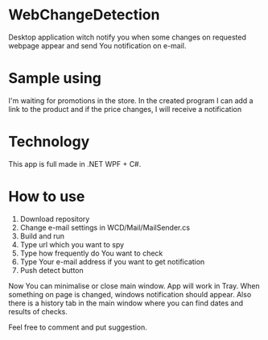 # WebChangeDetection
Desktop application witch notify you when some changes on requested webpage appear and send You notification on e-mail.
# Sample using
I'm waiting for promotions in the store. In the created program I can add a link to the product and if the price changes, I will receive a notification
# Technology
This app is full made in .NET WPF + C#. 
# How to use
1. Download repository
2. Change e-mail settings in WCD/Mail/MailSender.cs
3. Build and run 
4. Type url which you want to spy
5. Type how frequently do You want to check
6. Type Your e-mail address if you want to get notification
7. Push detect button

Now You can minimalise or close main window. App will work in Tray.
When something on page is changed, windows notification should appear.
Also there is a history tab in the main window where you can find dates and results of checks.

Feel free to comment and put suggestion. 
